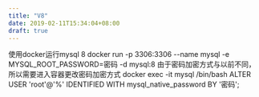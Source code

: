 ```yaml
---
title: "V8"
date: 2019-02-11T15:34:04+08:00
draft: true
---
```


使用docker运行mysql 8
docker run -p 3306:3306 --name mysql -e MYSQL_ROOT_PASSWORD=密码 -d mysql:8
由于密码加密方式与以前不同，所以需要进入容器更改密码加密方式
docker exec -it mysql /bin/bash
ALTER USER 'root'@'%' IDENTIFIED WITH mysql_native_password BY '密码';
